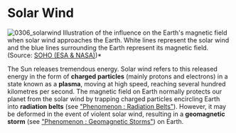 # Solar Wind 

![0306_solarwind](./static/0306_solarwind.jpg)
Illustration of the influence on the Earth's magnetic field when solar wind approaches the Earth. White lines represent the solar wind and the blue lines surrounding the Earth represent its magnetic field. (Source: [SOHO (ESA & NASA)](http://sohowww.nascom.nasa.gov/))*

The Sun releases tremendous energy. Solar wind refers to this released energy in the form of **charged particles** (mainly protons and electrons) in a state known as a **plasma**, moving at high speed, reaching several hundred kilometres per second. The magnetic field on Earth normally protects our planet from the solar wind by trapping charged particles encircling Earth into **radiation belts** (see ["Phenomenon : Radiation Belts"](/#/en/section/phenomena/radiation-belt)).  However, it may be deformed in the event of violent solar wind, resulting in a **geomagnetic storm** (see ["Phenomenon : Geomagnetic Storms"](/#/en/section/phenomena/geomagnetic-storms)) on Earth.

